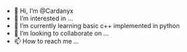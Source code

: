 - 👋 Hi, I’m @Cardanyx
- 👀 I’m interested in ...
- 🌱 I’m currently learning basic c++ implemented in python
- 💞️ I’m looking to collaborate on ...
- 📫 How to reach me ...

<!---
Cardanyx/Cardanyx is a ✨ special ✨ repository because its `README.md` (this file) appears on your GitHub profile.
You can click the Preview link to take a look at your changes.
--->
